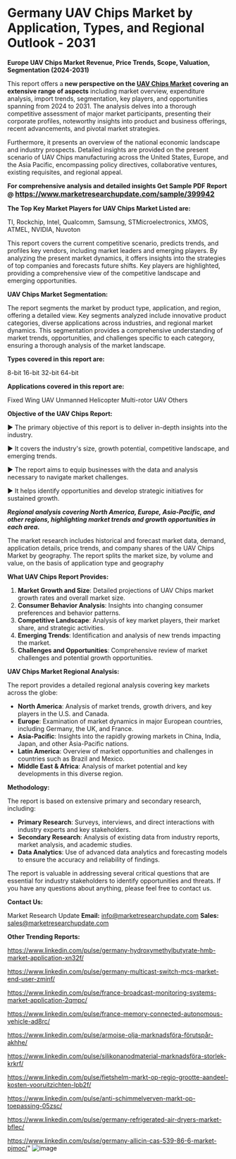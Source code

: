 # Germany UAV Chips Market by Application, Types, and Regional Outlook - 2031

<strong>Europe UAV Chips Market Revenue, Price Trends, Scope, Valuation, Segmentation (2024-2031)</strong>

This report offers a <strong>new perspective on the <a href=https://www.marketresearchupdate.com/sample/399942>UAV Chips Market</a> covering an extensive range of aspects</strong> including market overview, expenditure analysis, import trends, segmentation, key players, and opportunities spanning from 2024 to 2031. The analysis delves into a thorough competitive assessment of major market participants, presenting their corporate profiles, noteworthy insights into product and business offerings, recent advancements, and pivotal market strategies.

Furthermore, it presents an overview of the national economic landscape and industry prospects. Detailed insights are provided on the present scenario of UAV Chips manufacturing across the United States, Europe, and the Asia Pacific, encompassing policy directives, collaborative ventures, existing requisites, and regional appeal.

<strong>For comprehensive analysis and detailed insights Get Sample PDF Report @ <a href=https://www.marketresearchupdate.com/sample/399942><font size=3 color=#0000ff>https://www.marketresearchupdate.com/sample/399942</font></a></strong>

<strong>The Top Key Market Players for UAV Chips Market Listed are:</strong>

TI, Rockchip, Intel, Qualcomm, Samsung, STMicroelectronics, XMOS, ATMEL, NVIDIA, Nuvoton

This report covers the current competitive scenario, predicts trends, and profiles key vendors, including market leaders and emerging players. By analyzing the present market dynamics, it offers insights into the strategies of top companies and forecasts future shifts. Key players are highlighted, providing a comprehensive view of the competitive landscape and emerging opportunities.

<strong>UAV Chips Market Segmentation:</strong>

The report segments the market by product type, application, and region, offering a detailed view. Key segments analyzed include innovative product categories, diverse applications across industries, and regional market dynamics. This segmentation provides a comprehensive understanding of market trends, opportunities, and challenges specific to each category, ensuring a thorough analysis of the market landscape.

<strong>Types covered in this report are:</strong>

8-bit
16-bit
32-bit
64-bit

<strong>Applications covered in this report are:</strong>

Fixed Wing UAV
Unmanned Helicopter
Multi-rotor UAV
Others

<strong>Objective of the UAV Chips Report:</strong>

▶ The primary objective of this report is to deliver in-depth insights into the industry.

▶ It covers the industry's size, growth potential, competitive landscape, and emerging trends.

▶ The report aims to equip businesses with the data and analysis necessary to navigate market challenges.

▶ It helps identify opportunities and develop strategic initiatives for sustained growth.

<strong><em>Regional analysis covering North America, Europe, Asia-Pacific, and other regions, highlighting market trends and growth opportunities in each area.</em></strong>

The market research includes historical and forecast market data, demand, application details, price trends, and company shares of the UAV Chips Market by geography. The report splits the market size, by volume and value, on the basis of application type and geography

<strong>What UAV Chips Report Provides:</strong>
<ol>
  <li><strong>Market Growth and Size</strong>: Detailed projections of UAV Chips market growth rates and overall market size.</li>
  <li><strong>Consumer Behavior Analysis</strong>: Insights into changing consumer preferences and behavior patterns.</li>
  <li><strong>Competitive Landscape</strong>: Analysis of key market players, their market share, and strategic activities.</li>
  <li><strong>Emerging Trends</strong>: Identification and analysis of new trends impacting the market.</li>
  <li><strong>Challenges and Opportunities</strong>: Comprehensive review of market challenges and potential growth opportunities.</li>
</ol>

<strong>UAV Chips Market Regional Analysis:</strong>

The report provides a detailed regional analysis covering key markets across the globe:
<ul>
  <li><strong>North America</strong>: Analysis of market trends, growth drivers, and key players in the U.S. and Canada.</li>
  <li><strong>Europe</strong>: Examination of market dynamics in major European countries, including Germany, the UK, and France.</li>
  <li><strong>Asia-Pacific</strong>: Insights into the rapidly growing markets in China, India, Japan, and other Asia-Pacific nations.</li>
  <li><strong>Latin America</strong>: Overview of market opportunities and challenges in countries such as Brazil and Mexico.</li>
  <li><strong>Middle East &amp; Africa</strong>: Analysis of market potential and key developments in this diverse region.</li>
</ul>

<strong>Methodology:</strong>

The report is based on extensive primary and secondary research, including:
<ul>
  <li><strong>Primary Research</strong>: Surveys, interviews, and direct interactions with industry experts and key stakeholders.</li>
  <li><strong>Secondary Research</strong>: Analysis of existing data from industry reports, market analysis, and academic studies.</li>
  <li><strong>Data Analytics</strong>: Use of advanced data analytics and forecasting models to ensure the accuracy and reliability of findings.</li>
</ul>
The report is valuable in addressing several critical questions that are essential for industry stakeholders to identify opportunities and threats. If you have any questions about anything, please feel free to contact us.

<strong>Contact Us:</strong>

Market Research Update
<strong>Email:</strong> info@marketresearchupdate.com
<strong>Sales:</strong> sales@marketresearchupdate.com

<strong>Other Trending Reports:</strong>

<a href=https://www.linkedin.com/pulse/germany-hydroxymethylbutyrate-hmb-market-application-xn32f/>https://www.linkedin.com/pulse/germany-hydroxymethylbutyrate-hmb-market-application-xn32f/</a>

<a href=https://www.linkedin.com/pulse/germany-multicast-switch-mcs-market-end-user-zminf/>https://www.linkedin.com/pulse/germany-multicast-switch-mcs-market-end-user-zminf/</a>

<a href=https://www.linkedin.com/pulse/france-broadcast-monitoring-systems-market-application-2qmpc/>https://www.linkedin.com/pulse/france-broadcast-monitoring-systems-market-application-2qmpc/</a>

<a href=https://www.linkedin.com/pulse/france-memory-connected-autonomous-vehicle-ad8rc/>https://www.linkedin.com/pulse/france-memory-connected-autonomous-vehicle-ad8rc/</a>

<a href=https://www.linkedin.com/pulse/armoise-olja-marknadsföra-förutspår-akhhe/>https://www.linkedin.com/pulse/armoise-olja-marknadsföra-förutspår-akhhe/</a>

<a href=https://www.linkedin.com/pulse/silikonanodmaterial-marknadsföra-storlek-krkrf/>https://www.linkedin.com/pulse/silikonanodmaterial-marknadsföra-storlek-krkrf/</a>

<a href=https://www.linkedin.com/pulse/fietshelm-markt-op-regio-grootte-aandeel-kosten-vooruitzichten-lpb2f/>https://www.linkedin.com/pulse/fietshelm-markt-op-regio-grootte-aandeel-kosten-vooruitzichten-lpb2f/</a>

<a href=https://www.linkedin.com/pulse/anti-schimmelverven-markt-op-toepassing-05zsc/>https://www.linkedin.com/pulse/anti-schimmelverven-markt-op-toepassing-05zsc/</a>

<a href=https://www.linkedin.com/pulse/germany-refrigerated-air-dryers-market-bflec/>https://www.linkedin.com/pulse/germany-refrigerated-air-dryers-market-bflec/</a>

<a href=https://www.linkedin.com/pulse/germany-allicin-cas-539-86-6-market-pjmoc/>https://www.linkedin.com/pulse/germany-allicin-cas-539-86-6-market-pjmoc/</a>"
![image](https://github.com/user-attachments/assets/86c466f1-2dae-4bcb-8b6d-ad8e0137a4b3)
